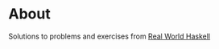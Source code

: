 About
=====

Solutions to problems and exercises from [Real World Haskell](http://book.realworldhaskell.org)
